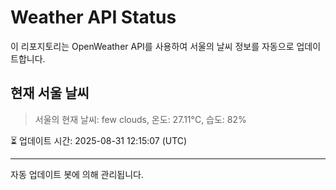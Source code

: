 
# Weather API Status

이 리포지토리는 OpenWeather API를 사용하여 서울의 날씨 정보를 자동으로 업데이트합니다.

## 현재 서울 날씨
> 서울의 현재 날씨: few clouds, 온도: 27.11°C, 습도: 82%

⏳ 업데이트 시간: 2025-08-31 12:15:07 (UTC)

---
자동 업데이트 봇에 의해 관리됩니다.
